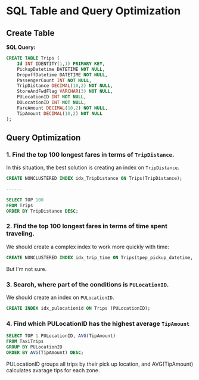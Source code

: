 
# SQL Table and Query Optimization

## Create Table

**SQL Query:**
```sql
CREATE TABLE Trips (
    Id INT IDENTITY(1,1) PRIMARY KEY,
    PickupDatetime DATETIME NOT NULL,       
    DropoffDatetime DATETIME NOT NULL,       
    PassengerCount INT NOT NULL,             
    TripDistance DECIMAL(10,2) NOT NULL,     
    StoreAndFwdFlag VARCHAR(3) NOT NULL,     
    PULocationID INT NOT NULL,               
    DOLocationID INT NOT NULL,               
    FareAmount DECIMAL(10,2) NOT NULL,       
    TipAmount DECIMAL(10,2) NOT NULL         
);
```
## Query Optimization

### 1. Find the top 100 longest fares in terms of `TripDistance`.

In this situation, the best solution is creating an index on `TripDistance`.

```sql
CREATE NONCLUSTERED INDEX idx_TripDistance ON Trips(TripDistance);

------

SELECT TOP 100 
FROM Trips
ORDER BY TripDistance DESC;
```

### 2. Find the top 100 longest fares in terms of time spent traveling.

We should create a complex index to work more quickly with time:

```sql
CREATE NONCLUSTERED INDEX idx_trip_time ON Trips(tpep_pickup_datetime, tpep_dropoff_datetime);
```
But I'm not sure.

### 3. Search, where part of the conditions is `PULocationID`.

We should create an index on `PULocationID`.

```sql
CREATE INDEX idx_pulocationid ON Trips (PULocationID);
```

### 4. Find which PULocationID has the highest average `TipAmount`

```sql
SELECT TOP 1 PULocationID, AVG(TipAmount) 
FROM TaxiTrips
GROUP BY PULocationID 
ORDER BY AVG(TipAmount) DESC;
```
PULocationID groups all trips by their pick up location, and AVG(TipAmount) calculates avarage tips for each zone.

